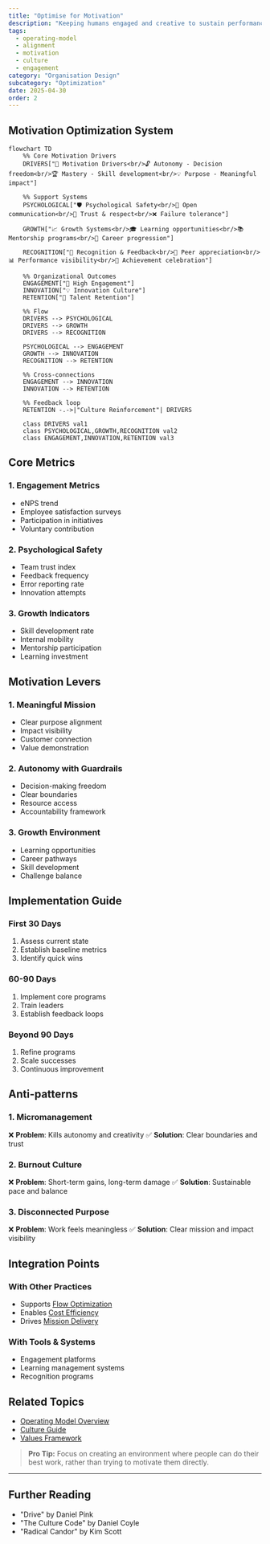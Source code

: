 ```yaml
---
title: "Optimise for Motivation"
description: "Keeping humans engaged and creative to sustain performance."
tags:
  - operating-model
  - alignment
  - motivation
  - culture
  - engagement
category: "Organisation Design"
subcategory: "Optimization"
date: 2025-04-30
order: 2
---
```


## Motivation Optimization System

```mermaid
flowchart TD
    %% Core Motivation Drivers
    DRIVERS["🎯 Motivation Drivers<br/>🔓 Autonomy - Decision freedom<br/>🏆 Mastery - Skill development<br/>💡 Purpose - Meaningful impact"]
    
    %% Support Systems
    PSYCHOLOGICAL["🛡️ Psychological Safety<br/>💬 Open communication<br/>🤝 Trust & respect<br/>❌ Failure tolerance"]
    
    GROWTH["📈 Growth Systems<br/>🎓 Learning opportunities<br/>📚 Mentorship programs<br/>🚀 Career progression"]
    
    RECOGNITION["🌟 Recognition & Feedback<br/>👏 Peer appreciation<br/>📊 Performance visibility<br/>🎉 Achievement celebration"]
    
    %% Organizational Outcomes
    ENGAGEMENT["💪 High Engagement"]
    INNOVATION["💡 Innovation Culture"]
    RETENTION["🤝 Talent Retention"]
    
    %% Flow
    DRIVERS --> PSYCHOLOGICAL
    DRIVERS --> GROWTH
    DRIVERS --> RECOGNITION
    
    PSYCHOLOGICAL --> ENGAGEMENT
    GROWTH --> INNOVATION
    RECOGNITION --> RETENTION
    
    %% Cross-connections
    ENGAGEMENT --> INNOVATION
    INNOVATION --> RETENTION
    
    %% Feedback loop
    RETENTION -.->|"Culture Reinforcement"| DRIVERS
    
    class DRIVERS val1
    class PSYCHOLOGICAL,GROWTH,RECOGNITION val2
    class ENGAGEMENT,INNOVATION,RETENTION val3
```

## Core Metrics

### 1. Engagement Metrics
- eNPS trend
- Employee satisfaction surveys
- Participation in initiatives
- Voluntary contribution

### 2. Psychological Safety
- Team trust index
- Feedback frequency
- Error reporting rate
- Innovation attempts

### 3. Growth Indicators
- Skill development rate
- Internal mobility
- Mentorship participation
- Learning investment

## Motivation Levers

### 1. Meaningful Mission
- Clear purpose alignment
- Impact visibility
- Customer connection
- Value demonstration

### 2. Autonomy with Guardrails
- Decision-making freedom
- Clear boundaries
- Resource access
- Accountability framework

### 3. Growth Environment
- Learning opportunities
- Career pathways
- Skill development
- Challenge balance

## Implementation Guide

### First 30 Days
1. Assess current state
2. Establish baseline metrics
3. Identify quick wins

### 60-90 Days
1. Implement core programs
2. Train leaders
3. Establish feedback loops

### Beyond 90 Days
1. Refine programs
2. Scale successes
3. Continuous improvement

## Anti-patterns

### 1. Micromanagement
❌ **Problem**: Kills autonomy and creativity
✅ **Solution**: Clear boundaries and trust

### 2. Burnout Culture
❌ **Problem**: Short-term gains, long-term damage
✅ **Solution**: Sustainable pace and balance

### 3. Disconnected Purpose
❌ **Problem**: Work feels meaningless
✅ **Solution**: Clear mission and impact visibility

## Integration Points

### With Other Practices
- Supports [Flow Optimization](optimise-flow)
- Enables [Cost Efficiency](optimise-cost)
- Drives [Mission Delivery](../advanced/mission-objectives)

### With Tools & Systems
- Engagement platforms
- Learning management systems
- Recognition programs

## Related Topics
- [Operating Model Overview](../operating-model-framework)
- [Culture Guide](../foundation/culture-framework)
- [Values Framework](../foundation/values)

> **Pro Tip:** Focus on creating an environment where people can do their best work, rather than trying to motivate them directly.

---

## Further Reading
- "Drive" by Daniel Pink
- "The Culture Code" by Daniel Coyle
- "Radical Candor" by Kim Scott
